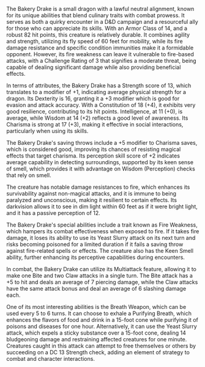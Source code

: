 The Bakery Drake is a small dragon with a lawful neutral alignment, known for its unique abilities that blend culinary traits with combat prowess. It serves as both a quirky encounter in a D&D campaign and a resourceful ally for those who can appreciate its skills. With an Armor Class of 14, and a robust 82 hit points, this creature is relatively durable. It combines agility and strength, utilizing its fly speed of 60 feet for mobility, while its fire damage resistance and specific condition immunities make it a formidable opponent. However, its fire weakness can leave it vulnerable to fire-based attacks, with a Challenge Rating of 3 that signifies a moderate threat, being capable of dealing significant damage while also providing beneficial effects.

In terms of attributes, the Bakery Drake has a Strength score of 13, which translates to a modifier of +1, indicating average physical strength for a dragon. Its Dexterity is 16, granting it a +3 modifier which is good for evasion and attack accuracy. With a Constitution of 18 (+4), it exhibits very good resilience, contributing to its hit points. Intelligence, at 11 (+0), is average, while Wisdom at 14 (+2) reflects a good level of awareness. Its Charisma is strong at 17 (+3), making it effective in social interactions, particularly when using its skills.

The Bakery Drake's saving throws include a +5 modifier to Charisma saves, which is considered good, improving its chances of resisting magical effects that target charisma. Its perception skill score of +2 indicates average capability in detecting surroundings, supported by its keen sense of smell, which provides it with advantage on Wisdom (Perception) checks that rely on smell.

The creature has notable damage resistances to fire, which enhances its survivability against non-magical attacks, and it is immune to being paralyzed and unconscious, making it resilient to certain effects. Its darkvision allows it to see in dim light within 60 feet as if it were bright light, and it has a passive perception of 12.

The Bakery Drake's special abilities include a trait known as Fire Weakness, which hampers its combat effectiveness when exposed to fire. If it takes fire damage, it loses its ability to use its Yeast Slurry attack on its next turn and risks becoming poisoned for a limited duration if it fails a saving throw against fire-related spells or effects. The creature also has the Keen Smell ability, further enhancing its perceptive capabilities during encounters.

In combat, the Bakery Drake can utilize its Multiattack feature, allowing it to make one Bite and two Claw attacks in a single turn. The Bite attack has a +5 to hit and deals an average of 7 piercing damage, while the Claw attacks have the same attack bonus and deal an average of 6 slashing damage each.

One of its most interesting abilities is the Breath Weapon, which can be used every 5 to 6 turns. It can choose to exhale a Purifying Breath, which enhances the flavors of food and drink in a 15-foot cone while purifying it of poisons and diseases for one hour. Alternatively, it can use the Yeast Slurry attack, which expels a sticky substance over a 15-foot cone, dealing 14 bludgeoning damage and restraining affected creatures for one minute. Creatures caught in this attack can attempt to free themselves or others by succeeding on a DC 13 Strength check, adding an element of strategy to combat and character interactions.